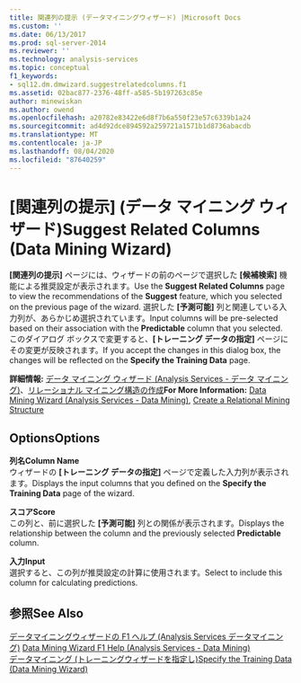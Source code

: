```yaml
---
title: 関連列の提示 (データマイニングウィザード) |Microsoft Docs
ms.custom: ''
ms.date: 06/13/2017
ms.prod: sql-server-2014
ms.reviewer: ''
ms.technology: analysis-services
ms.topic: conceptual
f1_keywords:
- sql12.dm.dmwizard.suggestrelatedcolumns.f1
ms.assetid: 02bac877-2376-48ff-a585-5b197263c85e
author: minewiskan
ms.author: owend
ms.openlocfilehash: a20782e83422e6d8f7b6a550f23e57c6339b1a24
ms.sourcegitcommit: ad4d92dce894592a259721a1571b1d8736abacdb
ms.translationtype: MT
ms.contentlocale: ja-JP
ms.lasthandoff: 08/04/2020
ms.locfileid: "87640259"
---
```

# <a name="suggest-related-columns-data-mining-wizard"></a><span data-ttu-id="72c8c-102">[関連列の提示] (データ マイニング ウィザード)</span><span class="sxs-lookup"><span data-stu-id="72c8c-102">Suggest Related Columns (Data Mining Wizard)</span></span>
  <span data-ttu-id="72c8c-103">**[関連列の提示]** ページには、ウィザードの前のページで選択した **[候補検索]** 機能による推奨設定が表示されます。</span><span class="sxs-lookup"><span data-stu-id="72c8c-103">Use the **Suggest Related Columns** page to view the recommendations of the **Suggest** feature, which you selected on the previous page of the wizard.</span></span> <span data-ttu-id="72c8c-104">選択した **[予測可能]** 列と関連している入力列が、あらかじめ選択されています。</span><span class="sxs-lookup"><span data-stu-id="72c8c-104">Input columns will be pre-selected based on their association with the **Predictable** column that you selected.</span></span> <span data-ttu-id="72c8c-105">このダイアログ ボックスで変更すると、**[トレーニング データの指定]** ページにその変更が反映されます。</span><span class="sxs-lookup"><span data-stu-id="72c8c-105">If you accept the changes in this dialog box, the changes will be reflected on the **Specify the Training Data** page.</span></span>  
  
 <span data-ttu-id="72c8c-106">**詳細情報:** [データ マイニング ウィザード &#40;Analysis Services - データ マイニング&#41;](data-mining/data-mining-wizard-analysis-services-data-mining.md)、[リレーショナル マイニング構造の作成](data-mining/create-a-relational-mining-structure.md)</span><span class="sxs-lookup"><span data-stu-id="72c8c-106">**For More Information:** [Data Mining Wizard &#40;Analysis Services - Data Mining&#41;](data-mining/data-mining-wizard-analysis-services-data-mining.md), [Create a Relational Mining Structure](data-mining/create-a-relational-mining-structure.md)</span></span>  
  
## <a name="options"></a><span data-ttu-id="72c8c-107">Options</span><span class="sxs-lookup"><span data-stu-id="72c8c-107">Options</span></span>  
 <span data-ttu-id="72c8c-108">**列名**</span><span class="sxs-lookup"><span data-stu-id="72c8c-108">**Column Name**</span></span>  
 <span data-ttu-id="72c8c-109">ウィザードの **[トレーニング データの指定]** ページで定義した入力列が表示されます。</span><span class="sxs-lookup"><span data-stu-id="72c8c-109">Displays the input columns that you defined on the **Specify the Training Data** page of the wizard.</span></span>  
  
 <span data-ttu-id="72c8c-110">**スコア**</span><span class="sxs-lookup"><span data-stu-id="72c8c-110">**Score**</span></span>  
 <span data-ttu-id="72c8c-111">この列と、前に選択した **[予測可能]** 列との関係が表示されます。</span><span class="sxs-lookup"><span data-stu-id="72c8c-111">Displays the relationship between the column and the previously selected **Predictable** column.</span></span>  
  
 <span data-ttu-id="72c8c-112">**入力**</span><span class="sxs-lookup"><span data-stu-id="72c8c-112">**Input**</span></span>  
 <span data-ttu-id="72c8c-113">選択すると、この列が推奨設定の計算に使用されます。</span><span class="sxs-lookup"><span data-stu-id="72c8c-113">Select to include this column for calculating predictions.</span></span>  
  
## <a name="see-also"></a><span data-ttu-id="72c8c-114">参照</span><span class="sxs-lookup"><span data-stu-id="72c8c-114">See Also</span></span>  
 <span data-ttu-id="72c8c-115">[データマイニングウィザードの F1 ヘルプ &#40;Analysis Services データマイニング&#41;](data-mining-wizard-f1-help-analysis-services-data-mining.md) </span><span class="sxs-lookup"><span data-stu-id="72c8c-115">[Data Mining Wizard F1 Help &#40;Analysis Services - Data Mining&#41;](data-mining-wizard-f1-help-analysis-services-data-mining.md) </span></span>  
 [<span data-ttu-id="72c8c-116">データマイニング &#40;トレーニングウィザードを指定し&#41;</span><span class="sxs-lookup"><span data-stu-id="72c8c-116">Specify the Training Data &#40;Data Mining Wizard&#41;</span></span>](specify-the-training-data-data-mining-wizard.md)  
  
  
